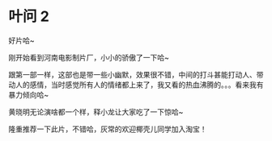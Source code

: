 # 叶问 2

好片哈~

刚开始看到河南电影制片厂，小小的骄傲了一下哈~

跟第一部一样，这部也是带一些小幽默，效果很不错，中间的打斗甚能打动人、带动人的感情，当时感觉所有人的情绪都上来了，我又看的热血沸腾的。。。看来我有暴力倾向哈~

黄晓明无论演啥都一个样，释小龙让大家吃了一下惊哈~

隆重推荐一下此片，不错哈，灰常的欢迎椰壳儿同学加入淘宝！
